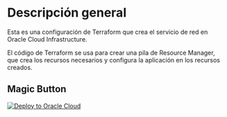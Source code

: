 # Descripción general
Esta es una configuración de Terraform que crea el servicio de red  en Oracle Cloud Infrastructure.

El código de Terraform se usa para crear una pila de Resource Manager, que crea los recursos necesarios y configura la aplicación en los recursos creados.

## Magic Button 
[![Deploy to Oracle Cloud](https://oci-resourcemanager-plugin.plugins.oci.oraclecloud.com/latest/deploy-to-oracle-cloud.svg)](https://cloud.oracle.com/resourcemanager/stacks/create?zipUrl=https://github.com/oracle/terraform-provider-oci/raw/master/examples/zips/networking.zip)